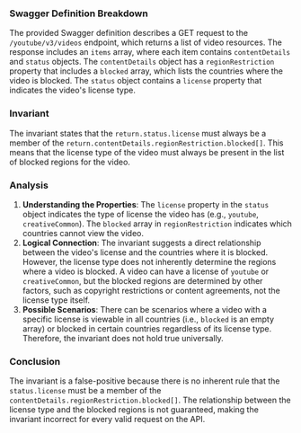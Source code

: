 ### Swagger Definition Breakdown
The provided Swagger definition describes a GET request to the `/youtube/v3/videos` endpoint, which returns a list of video resources. The response includes an `items` array, where each item contains `contentDetails` and `status` objects. The `contentDetails` object has a `regionRestriction` property that includes a `blocked` array, which lists the countries where the video is blocked. The `status` object contains a `license` property that indicates the video's license type.

### Invariant
The invariant states that the `return.status.license` must always be a member of the `return.contentDetails.regionRestriction.blocked[]`. This means that the license type of the video must always be present in the list of blocked regions for the video.

### Analysis
1. **Understanding the Properties**: The `license` property in the `status` object indicates the type of license the video has (e.g., `youtube`, `creativeCommon`). The `blocked` array in `regionRestriction` indicates which countries cannot view the video.
2. **Logical Connection**: The invariant suggests a direct relationship between the video's license and the countries where it is blocked. However, the license type does not inherently determine the regions where a video is blocked. A video can have a license of `youtube` or `creativeCommon`, but the blocked regions are determined by other factors, such as copyright restrictions or content agreements, not the license type itself.
3. **Possible Scenarios**: There can be scenarios where a video with a specific license is viewable in all countries (i.e., `blocked` is an empty array) or blocked in certain countries regardless of its license type. Therefore, the invariant does not hold true universally.

### Conclusion
The invariant is a false-positive because there is no inherent rule that the `status.license` must be a member of the `contentDetails.regionRestriction.blocked[]`. The relationship between the license type and the blocked regions is not guaranteed, making the invariant incorrect for every valid request on the API.
